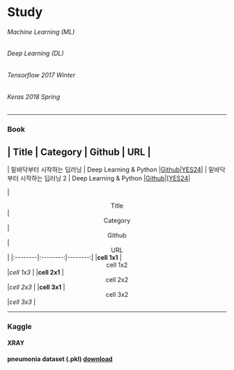 # Study
###### Machine Learning (ML)
###### Deep Learning (DL)
###### Tensorflow 2017 Winter
###### Keras 2018 Spring
----------
### Book

| Title | Category | Github | URL |
-----------------------------------
| 밑바닥부터 시작하는 딥러닝 | Deep Learning & Python |[Github]()|[YES24](http://www.yes24.com/Product/Goods/34970929?scode=032&OzSrank=1)|
| 밑바닥부터 시작하는 딥러닝 2 | Deep Learning & Python |[Github]()|[[YES24](http://www.yes24.com/Product/Goods/72173703?scode=032&OzSrank=2)|

|<center>Title</center>|<center>Category</center>|<center>Github</center>|<center>URL</center>|
|:--------|:--------:|--------:|
|**cell 1x1** | <center>cell 1x2 </center> |*cell 1x3* |
|**cell 2x1** | <center>cell 2x2 </center> |*cell 2x3* |
|**cell 3x1** | <center>cell 3x2 </center> |*cell 3x3* |

----------
### Kaggle
#### XRAY
#### pneumonia dataset (.pkl) [download](https://drive.google.com/drive/folders/102q8Y446NfhLaY_P_vAZFKNOHr8hMZ5w?usp=sharing)
